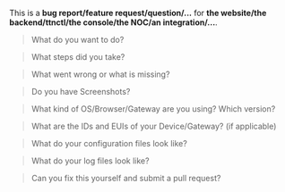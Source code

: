 This is a **bug report/feature request/question/...** for **the website/the backend/ttnctl/the console/the NOC/an integration/...**.

> What do you want to do?

> What steps did you take?

> What went wrong or what is missing?

> Do you have Screenshots?

> What kind of OS/Browser/Gateway are you using? Which version?

> What are the IDs and EUIs of your Device/Gateway? (if applicable)

> What do your configuration files look like?

> What do your log files look like?

> Can you fix this yourself and submit a pull request?
